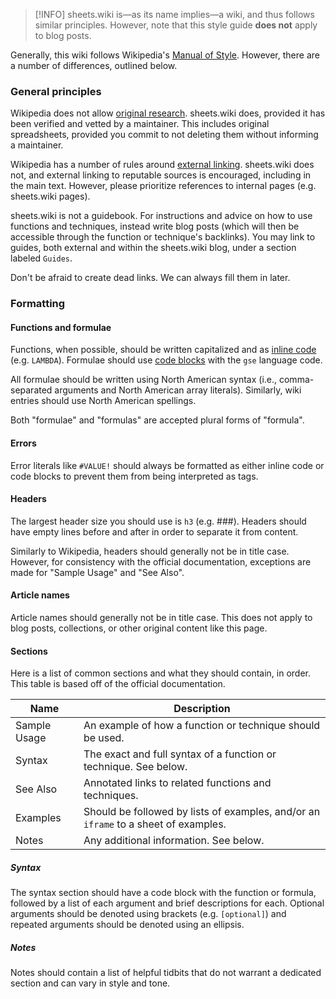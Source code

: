 > [!INFO]
> sheets.wiki is—as its name implies—a wiki, and thus follows similar principles. However, note that this style guide **does not** apply to blog posts.

Generally, this wiki follows Wikipedia's [Manual of Style](https://en.wikipedia.org/wiki/Wikipedia:Manual_of_Style). However, there are a number of differences, outlined below.

### General principles

Wikipedia does not allow [original research](https://en.wikipedia.org/wiki/Wikipedia:No_original_research). sheets.wiki does, provided it has been verified and vetted by a maintainer. This includes original spreadsheets, provided you commit to not deleting them without informing a maintainer.

Wikipedia has a number of rules around [external linking](https://en.wikipedia.org/wiki/Wikipedia:External_links). sheets.wiki does not, and external linking to reputable sources is encouraged, including in the main text. However, please prioritize references to internal pages (e.g. sheets.wiki pages).

sheets.wiki is not a guidebook. For instructions and advice on how to use functions and techniques, instead write blog posts (which will then be accessible through the function or technique's backlinks). You may link to guides, both external and within the sheets.wiki blog, under a section labeled `Guides`.

Don't be afraid to create dead links. We can always fill them in later.

### Formatting

#### Functions and formulae

Functions, when possible, should be written capitalized and as [inline code](https://help.obsidian.md/syntax#Inline+code) (e.g. `LAMBDA`). Formulae should use [code blocks](https://help.obsidian.md/syntax#Code+blocks) with the `gse` language code.

All formulae should be written using North American syntax (i.e., comma-separated arguments and North American array literals). Similarly, wiki entries should use North American spellings.

Both "formulae" and "formulas" are accepted plural forms of "formula".

#### Errors

Error literals like `#VALUE!` should always be formatted as either inline code or code blocks to prevent them from being interpreted as tags.

#### Headers

The largest header size you should use is `h3` (e.g. ###). Headers should have empty lines before and after in order to separate it from content.

Similarly to Wikipedia, headers should generally not be in title case. However, for consistency with the official documentation, exceptions are made for "Sample Usage" and "See Also".

#### Article names

Article names should generally not be in title case. This does not apply to blog posts, collections, or other original content like this page.

#### Sections

Here is a list of common sections and what they should contain, in order. This table is based off of the official documentation.

| Name | Description |
| --- | --- |
| Sample Usage | An example of how a function or technique should be used. |
| Syntax | The exact and full syntax of a function or technique. See below. |
| See Also | Annotated links to related functions and techniques. |
| Examples | Should be followed by lists of examples, and/or an `iframe` to a sheet of examples. |
| Notes | Any additional information. See below. |

##### Syntax

The syntax section should have a code block with the function or formula, followed by a list of each argument and brief descriptions for each. Optional arguments should be denoted using brackets (e.g. `[optional]`) and repeated arguments should be denoted using an ellipsis.

##### Notes

Notes should contain a list of helpful tidbits that do not warrant a dedicated section and can vary in style and tone.